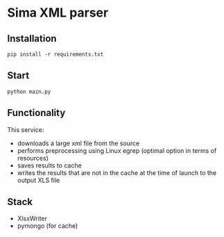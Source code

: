 # Sima XML parser

## Installation
`pip install -r requirements.txt`

## Start
`python main.py`

## Functionality
This service:
- downloads a large xml file from the source
- performs preprocessing using Linux egrep (optimal option in terms of resources)
- saves results to cache
- writes the results that are not in the cache at the time of launch to the output XLS file

## Stack
- XlsxWriter
- pymongo (for cache)
